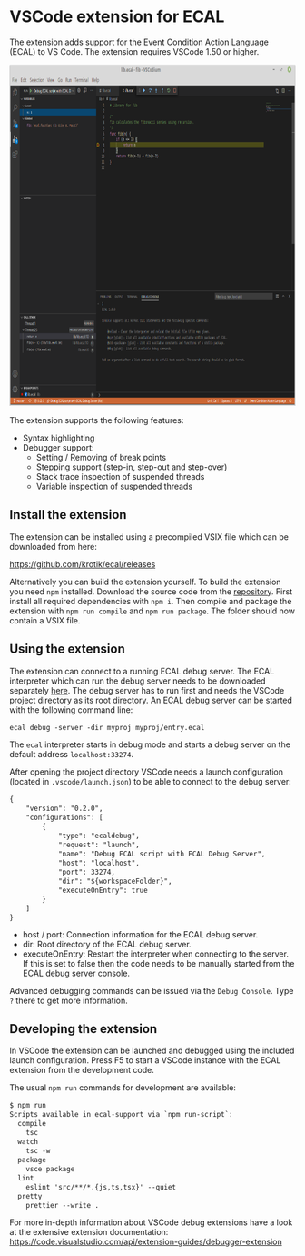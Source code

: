 # VSCode extension for ECAL

The extension adds support for the Event Condition Action Language (ECAL) to VS Code. The extension requires VSCode 1.50 or higher.

<p align="center">
  <img height="600px" style="height:600px;" src="images/screenshot.png">
</p>

The extension supports the following features:
- Syntax highlighting
- Debugger support:
  - Setting / Removing of break points
  - Stepping support (step-in, step-out and step-over)
  - Stack trace inspection of suspended threads
  - Variable inspection of suspended threads

## Install the extension

The extension can be installed using a precompiled VSIX file which can be downloaded from here:

https://github.com/krotik/ecal/releases

Alternatively you can build the extension yourself. To build the extension you need `npm` installed. Download the source code from the [repository](https://github.com/krotik/ecal). First install all required dependencies with `npm i`. Then compile and package the extension with `npm run compile` and `npm run package`. The folder should now contain a VSIX file.

## Using the extension

The extension can connect to a running ECAL debug server. The ECAL interpreter which can run the debug server needs to be downloaded separately [here](https://github.com/krotik/ecal/releases). The debug server has to run first and needs the VSCode project directory as its root directory. An ECAL debug server can be started with the following command line:
```
ecal debug -server -dir myproj myproj/entry.ecal
```

The `ecal` interpreter starts in debug mode and starts a debug server on the default address `localhost:33274`.

After opening the project directory VSCode needs a launch configuration (located in `.vscode/launch.json`) to be able to connect to the debug server:
```
{
    "version": "0.2.0",
    "configurations": [
        {
            "type": "ecaldebug",
            "request": "launch",
            "name": "Debug ECAL script with ECAL Debug Server",
            "host": "localhost",
            "port": 33274,
            "dir": "${workspaceFolder}",
            "executeOnEntry": true
        }
    ]
}
```
- host / port: Connection information for the ECAL debug server.
- dir: Root directory of the ECAL debug server.
- executeOnEntry: Restart the interpreter when connecting to the server. If this is set to false then the code needs to be manually started from the ECAL debug server console.

Advanced debugging commands can be issued via the `Debug Console`. Type `?` there to get more information.

## Developing the extension

In VSCode the extension can be launched and debugged using the included launch configuration. Press F5 to start a VSCode instance with the ECAL extension from the development code.

The usual `npm run` commands for development are available:
```
$ npm run
Scripts available in ecal-support via `npm run-script`:
  compile
    tsc
  watch
    tsc -w
  package
    vsce package
  lint
    eslint 'src/**/*.{js,ts,tsx}' --quiet
  pretty
    prettier --write .
```

For more in-depth information about VSCode debug extensions have a look at the extensive extension documentation: https://code.visualstudio.com/api/extension-guides/debugger-extension

